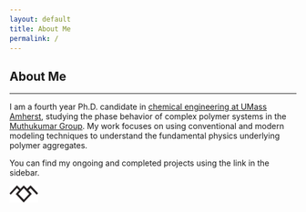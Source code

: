 ```yaml
---
layout: default
title: About Me
permalink: /
---
```


## About Me
---
I am a fourth year Ph.D. candidate in <a href="https://www.umass.edu/engineering/academics/departments/chemical-engineering">chemical engineering at UMass Amherst</a>, studying the phase behavior of complex polymer systems in the <a href="http://theory.pse.umass.edu/">Muthukumar Group</a>. My work focuses on using conventional and modern modeling techniques to understand the fundamental physics underlying polymer aggregates.

You can find my ongoing and completed projects using the link in the sidebar.
<p align="left">
  <img src="assets/imgs/owl-cave.png" width="50" />
</p>

